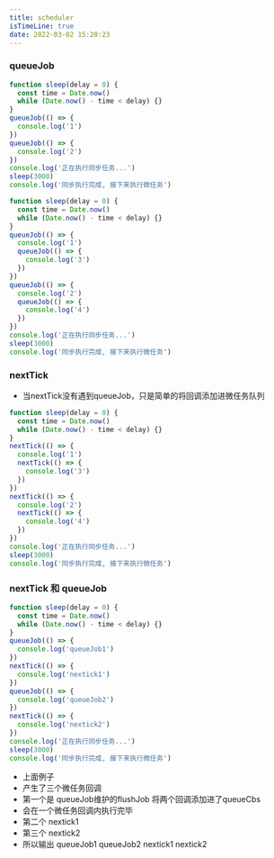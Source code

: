 ```yaml
---
title: scheduler
isTimeLine: true
date: 2022-03-02 15:20:23
---
```


### queueJob

```js
function sleep(delay = 0) {
  const time = Date.now()
  while (Date.now() - time < delay) {}
}
queueJob(() => {
  console.log('1')
})
queueJob(() => {
  console.log('2')
})
console.log('正在执行同步任务...')
sleep(3000)
console.log('同步执行完成, 接下来执行微任务')
```

```js
function sleep(delay = 0) {
  const time = Date.now()
  while (Date.now() - time < delay) {}
}
queueJob(() => {
  console.log('1')
  queueJob(() => {
    console.log('3')
  })
})
queueJob(() => {
  console.log('2')
  queueJob(() => {
    console.log('4')
  })
})
console.log('正在执行同步任务...')
sleep(3000)
console.log('同步执行完成, 接下来执行微任务')
```

### nextTick
- 当nextTick没有遇到queueJob，只是简单的将回调添加进微任务队列
```js
function sleep(delay = 0) {
  const time = Date.now()
  while (Date.now() - time < delay) {}
}
nextTick(() => {
  console.log('1')
  nextTick(() => {
    console.log('3')
  })
})
nextTick(() => {
  console.log('2')
  nextTick(() => {
    console.log('4')
  })
})
console.log('正在执行同步任务...')
sleep(3000)
console.log('同步执行完成, 接下来执行微任务')
```

### nextTick 和 queueJob

```js
function sleep(delay = 0) {
  const time = Date.now()
  while (Date.now() - time < delay) {}
}
queueJob(() => {
  console.log('queueJob1')
})
nextTick(() => {
  console.log('nextick1')
})
queueJob(() => {
  console.log('queueJob2')
})
nextTick(() => {
  console.log('nextick2')
})
console.log('正在执行同步任务...')
sleep(3000)
console.log('同步执行完成, 接下来执行微任务')
```
- 上面例子
- 产生了三个微任务回调
- 第一个是 queueJob维护的flushJob 将两个回调添加进了queueCbs 
- 会在一个微任务回调内执行完毕
- 第二个 nextick1
- 第三个 nextick2
- 所以输出 queueJob1 queueJob2 nextick1 nextick2